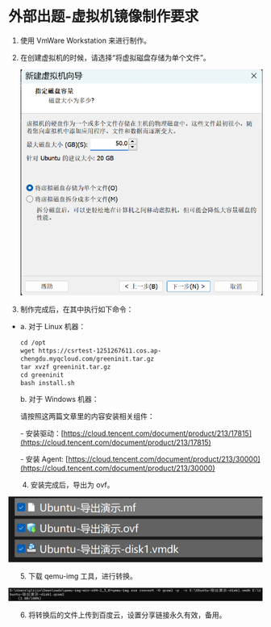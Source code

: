 # 外部出题-虚拟机镜像制作要求
1.  使用 VmWare Workstation 来进行制作。
2.  在创建虚拟机的时候，请选择“将虚拟磁盘存储为单个文件”。
    
    ![](外部出题-虚拟机镜像制作要求_image.png)
    
3.  制作完成后，在其中执行如下命令：

*   a. 对于 Linux 机器：
    
    ```
    cd /opt
    wget https://csrtest-1251267611.cos.ap-chengdu.myqcloud.com/greeninit.tar.gz
    tar xvzf greeninit.tar.gz
    cd greeninit
    bash install.sh
    ```
    
    b. 对于 Windows 机器：
    
    请按照这两篇文章里的内容安装相关组件：
    
    \- 安装驱动：[https://cloud.tencent.com/document/product/213/17815](https://cloud.tencent.com/document/product/213/17815)
    
    \- 安装 Agent: [https://cloud.tencent.com/document/product/213/30000](https://cloud.tencent.com/document/product/213/30000)
    

       4. 安装完成后，导出为 ovf。

![](1_外部出题-虚拟机镜像制作要求_image.png)

      5. 下载 qemu-img 工具，进行转换。

![](2_外部出题-虚拟机镜像制作要求_image.png)

      6. 将转换后的文件上传到百度云，设置分享链接永久有效，备用。